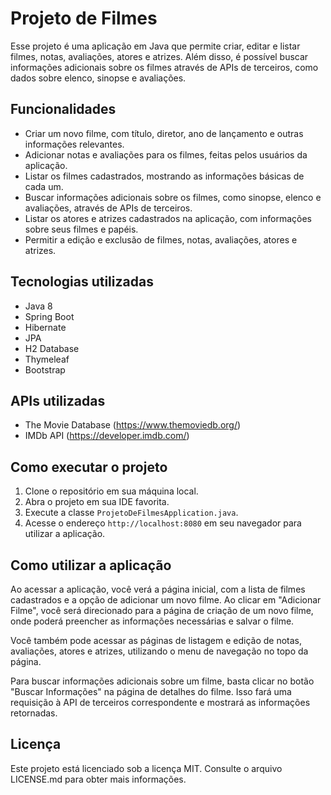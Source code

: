 # Projeto de Filmes

Esse projeto é uma aplicação em Java que permite criar, editar e listar filmes, notas, avaliações, atores e atrizes. Além disso, é possível buscar informações adicionais sobre os filmes através de APIs de terceiros, como dados sobre elenco, sinopse e avaliações.

## Funcionalidades

- Criar um novo filme, com título, diretor, ano de lançamento e outras informações relevantes.
- Adicionar notas e avaliações para os filmes, feitas pelos usuários da aplicação.
- Listar os filmes cadastrados, mostrando as informações básicas de cada um.
- Buscar informações adicionais sobre os filmes, como sinopse, elenco e avaliações, através de APIs de terceiros.
- Listar os atores e atrizes cadastrados na aplicação, com informações sobre seus filmes e papéis.
- Permitir a edição e exclusão de filmes, notas, avaliações, atores e atrizes.

## Tecnologias utilizadas

- Java 8
- Spring Boot
- Hibernate
- JPA
- H2 Database
- Thymeleaf
- Bootstrap

## APIs utilizadas

- The Movie Database (https://www.themoviedb.org/)
- IMDb API (https://developer.imdb.com/)

## Como executar o projeto

1. Clone o repositório em sua máquina local.
2. Abra o projeto em sua IDE favorita.
3. Execute a classe `ProjetoDeFilmesApplication.java`.
4. Acesse o endereço `http://localhost:8080` em seu navegador para utilizar a aplicação.

## Como utilizar a aplicação

Ao acessar a aplicação, você verá a página inicial, com a lista de filmes cadastrados e a opção de adicionar um novo filme. Ao clicar em "Adicionar Filme", você será direcionado para a página de criação de um novo filme, onde poderá preencher as informações necessárias e salvar o filme.

Você também pode acessar as páginas de listagem e edição de notas, avaliações, atores e atrizes, utilizando o menu de navegação no topo da página.

Para buscar informações adicionais sobre um filme, basta clicar no botão "Buscar Informações" na página de detalhes do filme. Isso fará uma requisição à API de terceiros correspondente e mostrará as informações retornadas.

## Licença

Este projeto está licenciado sob a licença MIT. Consulte o arquivo LICENSE.md para obter mais informações.
